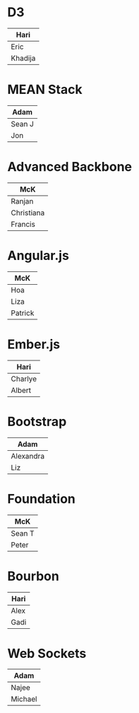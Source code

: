 # D3

| Hari       |
| ---        |
| Eric       |
| Khadija    |

# MEAN Stack

| Adam       |
| ---        |
| Sean J     |
| Jon        |

# Advanced Backbone

| McK        |
| ---        |
| Ranjan     |
| Christiana |
| Francis    |

# Angular.js

| McK        |
| ---        |
| Hoa        |
| Liza       |
| Patrick    |

# Ember.js

| Hari       |
| ---        |
| Charlye    |
| Albert     |

# Bootstrap

| Adam       |
| ---        |
| Alexandra  |
| Liz        |

# Foundation

| McK        |
| ---        |
| Sean T     |
| Peter      |

# Bourbon

| Hari       |
| ---        |
| Alex       |
| Gadi       |

# Web Sockets

| Adam       |
| ---        |
| Najee      |
| Michael    |
